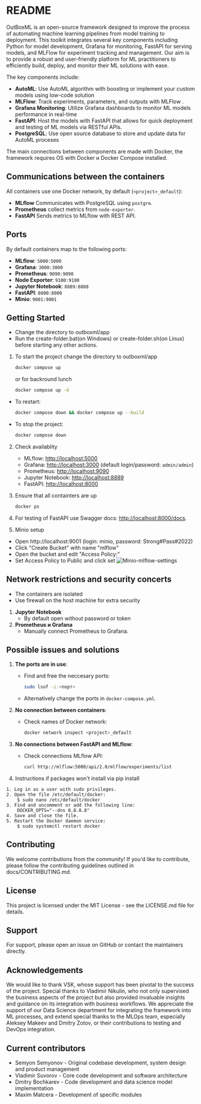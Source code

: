 # README
OutBoxML is an open-source framework designed to improve the process of automating machine learning pipelines from model training to deployment. This toolkit integrates several key components including Python for model development, Grafana for monitoring, FastAPI for serving models, and MLFlow for experiment tracking and management. Our aim is to provide a robust and user-friendly platform for ML practitioners to efficiently build, deploy, and monitor their ML solutions with ease. 

The key components include:
- **AutoML**: Use AutoML algorithm with boosting or implement your custom models using low-code solution 
- **MLFlow**: Track experiments, parameters, and outputs with MLFlow .
- **Grafana Monitoring**: Utilize Grafana dashboards to monitor ML models performance in real-time
- **FastAPI**: Host the models with FastAPI that allows for quick deployment and testing of ML models via RESTful APIs.
- **PostgreSQL**: Use open source database to store and update data for AutoML proceses

The main connections between components are made with Docker, the framework requires OS with Docker и Docker Compose installed.

## Communications between the containers
All containers use one Docker network, by default (`<project>_default`):
- **MLflow** Communicates with PostgreSQL using `postgre`.
- **Prometheus** collect metrics from `node-exporter`.
- **FastAPI** Sends metrics to MLflow with REST API.
 

## Ports
By default containers map to the following ports:
- **MLflow**: `5000:5000`
- **Grafana**: `3000:3000`
- **Prometheus**: `9090:9090`
- **Node Exporter**: `9100:9100`
- **Jupyter Notebook**: `8889:8888`
- **FastAPI**: `8000:8000`
- **Minio**: `9001:9001`
  
## Getting Started
- Change the directory to outboxml/app
- Run the create-folder.bat(on Windows) or create-folder.sh(on Linux) before starting any other actions.

1. To start the project change the directory to outboxml/app
   ```bash
   docker compose up
   ```
   or for backround lunch
   ```bash
   docker compose up -d
   ```

- To restart:
  ```bash
  docker compose down && docker compose up --build
  ```
- To stop the project:
  ```bash
  docker compose down
  ```

2. Check availablity
   - MLflow: [http://localhost:5000](http://localhost:5000)
   - Grafana: [http://localhost:3000](http://localhost:3000) (default login/password: `admin/admin`)
   - Prometheus: [http://localhost:9090](http://localhost:9090)
   - Jupyter Notebook: [http://localhost:8889](http://localhost:8889)
   - FastAPI: [http://localhost:8000](http://localhost:8000)

3. Ensure that all containters are up
   ```bash
   docker ps
   ```

4. For testing of FastAPI use Swagger docs: [http://localhost:8000/docs](http://localhost:8000/docs).

5. Minio setup 
- Open http://localhost:9001 (login: minio, password: Strong#Pass#2022)
- Click "Create Bucket" with name "mlflow"
- Open the bucket and edit "Access Policy:"
- Set Access Policy to Public and click set
![Minio-mlflow-settings](outboxml/image.png)

## Network restrictions and security concerts
- The containers are isolated 
- Use firewall on the host machine for extra security 

1. **Jupyter Notebook**
   - By default open without password or token
2. **Prometheus и Grafana**
   - Manually connect Prometheus to Grafana.

## Possible issues and solutions 
1. **The ports are in use**:
   - Find and free the neccesary ports:
     ```bash
     sudo lsof -i:<порт>
     ```
   - Alternatively change the ports in `docker-compose.yml`.

2. **No connection between containers**:
   - Check names of Docker network:
     ```bash
     docker network inspect <project>_default
     ```

3. **No connections between FastAPI and MLflow**:
   - Check connections MLflow API:
     ```bash
     curl http://mlflow:5000/api/2.0/mlflow/experiments/list
     ```
4. Instructions if packages won't install via pip install
```
1. Log in as a user with sudo privileges.
2. Open the file /etc/default/docker:
    $ sudo nano /etc/default/docker
3. Find and uncomment or add the following line:
    DOCKER_OPTS="--dns 8.8.8.8"
4. Save and close the file.
5. Restart the Docker daemon service:
    $ sudo systemctl restart docker
```

## Contributing
We welcome contributions from the community! If you'd like to contribute, please follow the contributing guidelines outlined in docs/CONTRIBUTING.md.

## License
This project is licensed under the MIT License - see the LICENSE.md file for details.

## Support
For support, please open an issue on GitHub or contact the maintainers directly.

## Acknowledgements
We would like to thank VSK, whose support has been pivotal to the success of the project.
Special thanks to Vladimir Nikulin, who not only supervised the business aspects of the project but also provided invaluable insights and guidance on its integration with business workflows.
We appreciate the support of our Data Science department for integrating the framework into ML processes, and extend special thanks to the MLOps team, especially Aleksey Makeev and Dmitry Zotov, or their contributions to testing and DevOps integration.

## Current contributors
- Semyon Semyonov - Original codebase development, system design and product management
- Vladimir Suvorov - Core code development and software architecture
- Dmitry Bochkarev - Code development and data science model implementation
- Maxim Matcera - Development of specific modules
   
   

